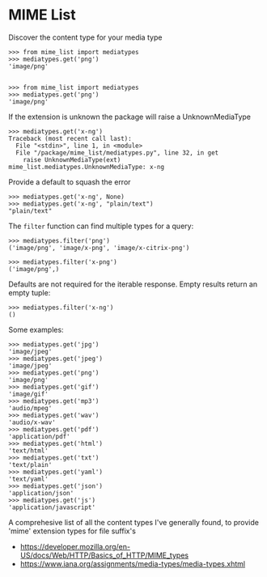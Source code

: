 # MIME List


Discover the content type for your media type

    >>> from mime_list import mediatypes
    >>> mediatypes.get('png')
    'image/png'


    >>> from mime_list import mediatypes
    >>> mediatypes.get('png')
    'image/png'


If the extension is unknown the package will raise a UnknownMediaType

    >>> mediatypes.get('x-ng')
    Traceback (most recent call last):
      File "<stdin>", line 1, in <module>
      File "/package/mime_list/mediatypes.py", line 32, in get
        raise UnknownMediaType(ext)
    mime_list.mediatypes.UnknownMediaType: x-ng


Provide a default to squash the error

    >>> mediatypes.get('x-ng', None)
    >>> mediatypes.get('x-ng', "plain/text")
    "plain/text"


The `filter` function can find multiple types for a query:

    >>> mediatypes.filter('png')
    ('image/png', 'image/x-png', 'image/x-citrix-png')

    >>> mediatypes.filter('x-png')
    ('image/png',)


Defaults are not required for the iterable response. Empty results return an empty tuple:

    >>> mediatypes.filter('x-ng')
    ()


Some examples:

    >>> mediatypes.get('jpg')
    'image/jpeg'
    >>> mediatypes.get('jpeg')
    'image/jpeg'
    >>> mediatypes.get('png')
    'image/png'
    >>> mediatypes.get('gif')
    'image/gif'
    >>> mediatypes.get('mp3')
    'audio/mpeg'
    >>> mediatypes.get('wav')
    'audio/x-wav'
    >>> mediatypes.get('pdf')
    'application/pdf'
    >>> mediatypes.get('html')
    'text/html'
    >>> mediatypes.get('txt')
    'text/plain'
    >>> mediatypes.get('yaml')
    'text/yaml'
    >>> mediatypes.get('json')
    'application/json'
    >>> mediatypes.get('js')
    'application/javascript'


A comprehesive list of all the content types I've generally found, to provide 'mime' extension types for file suffix's

+ https://developer.mozilla.org/en-US/docs/Web/HTTP/Basics_of_HTTP/MIME_types
+ https://www.iana.org/assignments/media-types/media-types.xhtml
